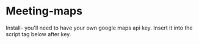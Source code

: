 # Meeting-maps

Install- you'll need to have your own google maps api key.  Insert it into the script tag below after key.  
<script src="https://maps.googleapis.com/maps/api/js?callback=initMap&key="


ttings, sample data in data.sql.  

Uses the Google maps api to create a single page application that shows whatever meetings and events you have in mysql.  Right now this project consists of 3 pages- the front end that use js, html, css and jquery.  A webservice page written in PHP.  A backend, I'm including the script to create the database.  This project is done, but alot more features could be added.  Depending on your point of view it could be a .1 release or 1.   
